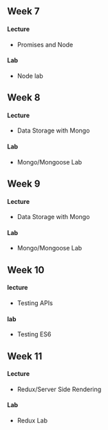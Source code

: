 ## Week 7
#### Lecture
-  Promises and Node

#### Lab
- Node  lab

## Week 8
#### Lecture
 - Data Storage with Mongo

#### Lab
-  Mongo/Mongoose Lab

## Week 9
#### Lecture
 - Data Storage with Mongo

#### Lab
-  Mongo/Mongoose Lab

## Week 10
#### lecture
- Testing APIs

#### lab
- Testing ES6


## Week 11
#### Lecture
- Redux/Server Side Rendering

#### Lab
- Redux Lab

